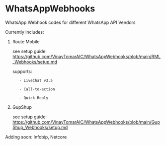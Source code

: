 # WhatsAppWebhooks
WhatsApp Webhook codes for different WhatsApp API Vendors

Currently includes:
  1. Route Mobile

      see setup guide: https://github.com/VinayTomarAIC/WhatsAppWebhooks/blob/main/RML_Webhooks/setup.md
      
      supports:
      
            - LiveChat v3.5
         
            - Call-to-action
         
            - Quick Reply


      
  2. GupShup

      see setup guide: https://github.com/VinayTomarAIC/WhatsAppWebhooks/blob/main/GupShup_Webhooks/setup.md
      
      
Adding soon: Infobip, Netcore
